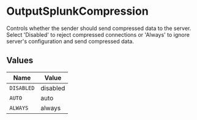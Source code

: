 # OutputSplunkCompression

Controls whether the sender should send compressed data to the server. Select 'Disabled' to reject compressed connections or 'Always' to ignore server's configuration and send compressed data.


## Values

| Name       | Value      |
| ---------- | ---------- |
| `DISABLED` | disabled   |
| `AUTO`     | auto       |
| `ALWAYS`   | always     |